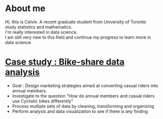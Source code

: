 # About me

Hi, this is Calvin. A recent graduate student from University of Toronto study statistics and mathematics.<br/>
I'm really interested in data science. <br/>
I am still very new to this field and continue my progress to learn more in data science.

# [Case study : Bike-share data analysis](https://github.com/CaIvin-Chiu/Bike-share-data-analysis)
* Goal : Design marketing strategies aimed at converting casual riders into annual members.
* Investigate to the question "How do annual members and casual riders use Cyclistic bikes differently"
* Process mutliple sets of data by cleaning, transforming and organizing
* Perform analysis and data visualization to see if there is any finding
